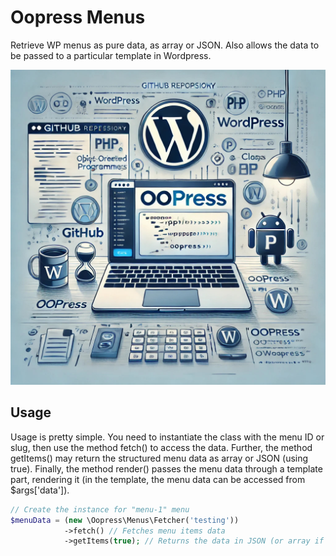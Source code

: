 # Oopress Menus

Retrieve WP menus as pure data, as array or JSON. Also allows the data to be passed to a particular template in Wordpress.

![OOPress](https://raw.githubusercontent.com/cmatosbc/oopress-cache/refs/heads/main/img/one.jpg)

## Usage

Usage is pretty simple. You need to instantiate the class with the menu ID or slug, then use the method fetch() to access the data. Further, the method getItems() may return the structured menu data as array or JSON (using true). Finally, the method render() passes the menu data through a template part, rendering it (in the template, the menu data can be accessed from $args['data']).

```php
// Create the instance for "menu-1" menu
$menuData = (new \Oopress\Menus\Fetcher('testing'))
            ->fetch() // Fetches menu items data
            ->getItems(true); // Returns the data in JSON (or array if not TRUE)
```
